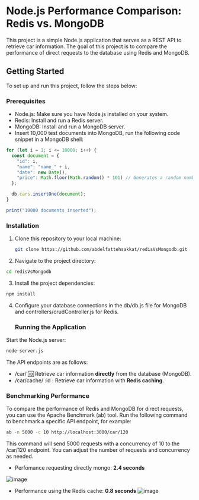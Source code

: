 # Node.js Performance Comparison: Redis vs. MongoDB

This project is a simple Node.js application that serves as a REST API to retrieve car information. The goal of this project is to compare the performance of direct requests to the database using Redis and MongoDB.

## Getting Started

To set up and run this project, follow the steps below:

### Prerequisites

- Node.js: Make sure you have Node.js installed on your system.
- Redis: Install and run a Redis server.
- MongoDB: Install and run a MongoDB server.
- Insert 10,000 test documents into MongoDB, run the following code snippet in a MongoDB shell:

```js
for (let i = 1; i <= 10000; i++) {
  const document = {
    "id": i,
    "name": "name_" + i,
    "date": new Date(),
    "price": Math.floor(Math.random() * 101) // Generates a random number between 0 and 100
  };

  db.cars.insertOne(document);
}

print("10000 documents inserted");

```
  

### Installation

1. Clone this repository to your local machine:

   ```bash
   git clone https://github.com/abdelfattehsakkat/redisVsMongodb.git
    ```
   
2. Navigate to the project directory:

 ```bash
cd redisVsMongodb
 ```

3. Install the project dependencies:

 ```bash
npm install
 ```


4. Configure your database connections in the db/db.js file for MongoDB and controllers/crudController.js for Redis.

   ### Running the Application


Start the Node.js server:

 ```bash
node server.js
 ```

The API endpoints are as follows:

- /car/ :id: Retrieve car information **directly** from the database (MongoDB).
- /car/cache/ :id : Retrieve car information with **Redis caching**.

### Benchmarking Performance

To compare the performance of Redis and MongoDB for direct requests, you can use the Apache Benchmark (ab) tool. Run the following command to benchmark a specific API endpoint, for example:

 ```bash
ab -n 5000 -c 10 http://localhost:3000/car/120 
 ```
This command will send 5000 requests with a concurrency of 10 to the /car/120 endpoint. You can adjust the number of requests and concurrency as needed.

- Perfomance requesting directly mongo: **2.4 seconds**

![image](https://github.com/abdelfattehsakkat/redisVsMongodb/assets/61501905/d42cfc9e-5c64-4eb7-a36a-623a83329f10)

- Performance using the Redis cache: **0.8 seconds**
![image](https://github.com/abdelfattehsakkat/redisVsMongodb/assets/61501905/67b1718a-7421-4b43-9937-5f6d76c10708)


